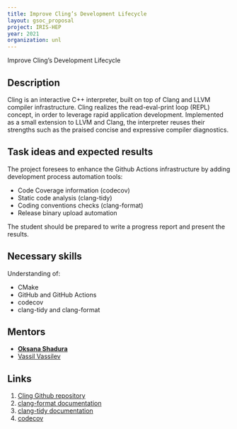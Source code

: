 ```yaml
---
title: Improve Cling’s Development Lifecycle
layout: gsoc_proposal
project: IRIS-HEP
year: 2021
organization: unl
---
```


Improve Cling’s Development Lifecycle

## Description

Cling is an interactive C++ interpreter, built on top of Clang and LLVM compiler
infrastructure. Cling realizes the read-eval-print loop (REPL) concept, in order
to leverage rapid application development. Implemented as a small extension to
LLVM and Clang, the interpreter reuses their strengths such as the praised
concise and expressive compiler diagnostics.

## Task ideas and expected results

The project foresees to enhance the Github Actions infrastructure by adding
development process automation tools:

- Code Coverage information (codecov)
- Static code analysis (clang-tidy)
- Coding conventions checks (clang-format)
- Release binary upload automation

The student should be prepared to write a progress report and present the
results.

## Necessary skills

Understanding of:

- CMake
- GitHub and GitHub Actions
- codecov
- clang-tidy and clang-format

## Mentors

- **[Oksana Shadura](mailto:oksana.shadura@cern.ch)**
- [Vassil Vassilev](mailto:vvasilev@cern.ch)

## Links

1. [Cling Github repository](https://github.com/root-project/cling)
2. [clang-format documentation](https://clang.llvm.org/docs/ClangFormat.html)
3. [clang-tidy documentation](https://clang.llvm.org/extra/clang-tidy/)
4. [codecov](https://codecov.io/)
